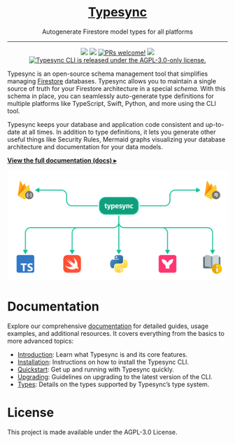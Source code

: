<h1 align="center">
  <a href="https://docs.typesync.org">
    Typesync
  </a>
</h1>

<p align="center">
    Autogenerate Firestore model types for all platforms
</p>

---

<p align="center">
    <a href="https://npmjs.com/package/typesync-cli" alt="Latest version">
        <img src="https://img.shields.io/npm/v/typesync-cli?label=latest" /></a>
    <a href="https://app.circleci.com/pipelines/github/kafkas/typesync" alt="Build status">
        <img src="https://circleci.com/gh/kafkas/typesync.svg?style=shield" /></a>
    <a href="https://github.com/kafkas/typesync">
      <img src="https://img.shields.io/badge/PRs-welcome-brightgreen.svg" alt="PRs welcome!" /></a>
    <a href="https://www.npmjs.com/package/typesync-cli" alt="NPM unpacked size">
        <img src="https://img.shields.io/npm/unpacked-size/typesync-cli" /></a>
    <a href="https://github.com/kafkas/typesync/blob/main/LICENSE">
      <img src="https://img.shields.io/badge/License-AGPL%20v3-blue.svg" alt="Typesync CLI is released under the AGPL-3.0-only license." /></a>
</p>

Typesync is an open-source schema management tool that simplifies managing [Firestore](https://cloud.google.com/firestore) databases. Typesync allows you to maintain a single source of truth for your Firestore architecture in a special _schema_. With this schema in place, you can seamlessly auto-generate type definitions for multiple platforms like TypeScript, Swift, Python, and more using the CLI tool.

Typesync keeps your database and application code consistent and up-to-date at all times. In addition to type definitions, it lets you generate other useful things like Security Rules, Mermaid graphs visualizing your database architecture and documentation for your data models.

[**View the full documentation (docs) ▸**](https://docs.typesync.org)

<div align="center">
  <img src="images/architecture-v2.png" width="600px" alt="header" />
</div>

# Documentation

Explore our comprehensive [documentation](https://docs.typesync.org) for detailed guides, usage examples, and additional resources. It covers everything from the basics to more advanced topics:

- [Introduction](https://docs.typesync.org/introduction): Learn what Typesync is and its core features.
- [Installation](https://docs.typesync.org/installation): Instructions on how to install the Typesync CLI.
- [Quickstart](https://docs.typesync.org/quickstart): Get up and running with Typesync quickly.
- [Upgrading](https://docs.typesync.org/upgrading): Guidelines on upgrading to the latest version of the CLI.
- [Types](https://docs.typesync.org/schema/types): Details on the types supported by Typesync’s type system.

# License

This project is made available under the AGPL-3.0 License.
